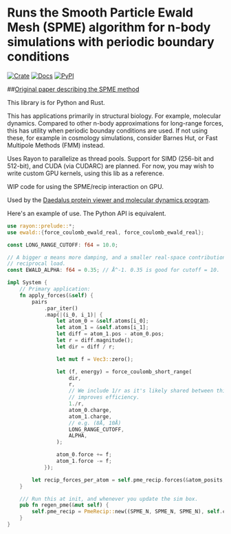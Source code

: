 # Runs the Smooth Particle Ewald Mesh (SPME) algorithm for n-body simulations with periodic boundary conditions

[![Crate](https://img.shields.io/crates/v/ewald.svg)](https://crates.io/crates/ewald)
[![Docs](https://docs.rs/ewald/badge.svg)](https://docs.rs/ewald)
[![PyPI](https://img.shields.io/pypi/v/ewald.svg)](https://pypi.org/project/ewald)

[//]: # ([![DOI]&#40;https://zenodo.org/badge/DOI/10.5281/zenodo.15616833.svg&#41;]&#40;https://doi.org/10.5281/zenodo.15616833&#41;)

##[Original paper describing the SPME method](https://biomolmd.org/mw/images/e/e0/Spme.pdf)

This library is for Python and Rust.

This has applications primarily in structural biology. For example, molecular dynamics. Compared to other
n-body approximations for long-range forces, this has utility when periodic bounday conditions are used.
If not using these, for example in cosmology simulations, consider Barnes Hut, or Fast Multipole Methods (FMM)
instead.

Uses Rayon to parallelize as thread pools. Support for SIMD (256-bit and 512-bit), and CUDA (via CUDARC) are planned. For now, you may wish to write
custom GPU kernels, using this lib as a reference.

WIP code for using the SPME/recip interaction on GPU.

Used by the [Daedalus protein viewer and molecular dynamics program](https://github.com/david-oconnor/daedalus).

Here's an example of use. The Python API is equivalent.

```rust
use rayon::prelude::*;
use ewald::{force_coulomb_ewald_real, force_coulomb_ewald_real};

const LONG_RANGE_CUTOFF: f64 = 10.0;

// A bigger α means more damping, and a smaller real-space contribution. (Cheaper real), but larger
// reciprocal load.
const EWALD_ALPHA: f64 = 0.35; // Å^-1. 0.35 is good for cutoff = 10.

impl System {
    // Primary application:
    fn apply_forces(&self) {
        pairs
            .par_iter()
            .map(|(i_0, i_1)| {
                let atom_0 = &self.atoms[i_0];
                let atom_1 = &self.atoms[i_1];
                let diff = atom_1.pos - atom_0.pos;
                let r = diff.magnitude();
                let dir = diff / r;

                let mut f = Vec3::zero();

                let (f, energy) = force_coulomb_short_range(
                    dir,
                    r,
                    // We include 1/r as it's likely shared between this and Lennard Jones;
                    // improves efficiency.
                    1./r,
                    atom_0.charge,
                    atom_1.charge,
                    // e.g. (8Å, 10Å)
                    LONG_RANGE_CUTOFF,
                    ALPHA,
                );

                atom_0.force += f;
                atom_1.force -= f;
            });

        let recip_forces_per_atom = self.pme_recip.forces(&atom_posits, &[atom_charges]);
    }

    /// Run this at init, and whenever you update the sim box.
    pub fn regen_pme(&mut self) {
        self.pme_recip = PmeRecip::new((SPME_N, SPME_N, SPME_N), self.cell.extent, EWALD_ALPHA);
    }
}
```